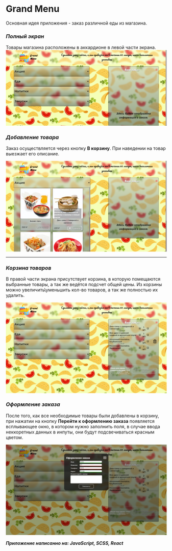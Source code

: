 # Grand Menu

Основная идея приложения - заказ различной еды из магазина.

### _Полный экран_

Товары магазина расположены в аккардионе в левой части экрана.
![](src/assets/img/gm-main.png)

### _Добавление товара_

Заказ осуществляется через кнопку **В корзину**. При наведении на товар выезжает его описание.


![](src/assets/img/gm-add-product.png)

-----

### _Корзина товаров_

В правой части экрана присутствует корзина, в которую помещаются выбранные товары, а так же ведётся подсчет общей цены. Из корзины можно увеличить\уменьшить кол-во товаров, а так же полностью их удалить.

![](src/assets/img/gm-order.png)

### _Оформление заказа_

После того, как все необходимые товары были добавлены в корзину, при нажатии на кнопку **Перейти к оформлению заказа** появляется всплывающее окно, в котором нужно заполнить поля, в случае ввода неккоретных данных в инпуты, они будут подсвечиваться красным цветом.

![](src/assets/img/gm-popup.png)

***Приложение написанно на: JavaScript, SCSS, React***

